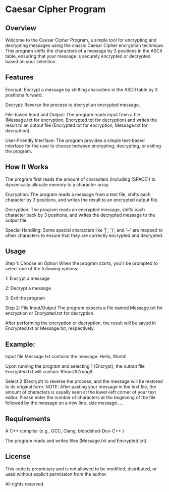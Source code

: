 # Caesar Cipher Program
## Overview
Welcome to the Caesar Cipher Program, a simple tool for encrypting and decrypting messages using the classic Caesar Cipher encryption technique. This program shifts the characters of a message by 3 positions in the ASCII table, ensuring that your message is securely encrypted or decrypted based on your selection.

## Features
Encrypt: Encrypt a message by shifting characters in the ASCII table by 3 positions forward.

Decrypt: Reverse the process to decrypt an encrypted message.

File-based Input and Output: The program reads input from a file (Message.txt for encryption, Encrypted.txt for decryption) and writes the result to an output file (Encrypted.txt for encryption, Message.txt for decryption).

User-Friendly Interface: The program provides a simple text-based interface for the user to choose between encrypting, decrypting, or exiting the program.

## How It Works
The program first reads the amount of characters (including [SPACE]) to dynamically allocate memory to a character array.

Encryption: The program reads a message from a text file, shifts each character by 3 positions, and writes the result to an encrypted output file.

Decryption: The program reads an encrypted message, shifts each character back by 3 positions, and writes the decrypted message to the output file.

Special Handling: Some special characters like '|', '}', and '~' are mapped to other characters to ensure that they are correctly encrypted and decrypted.

## Usage
Step 1: Choose an Option
When the program starts, you'll be prompted to select one of the following options:

1: Encrypt a message

2: Decrypt a message

3: Exit the program

Step 2: File Input/Output
The program expects a file named Message.txt for encryption or Encrypted.txt for decryption.

After performing the encryption or decryption, the result will be saved in Encrypted.txt or Message.txt, respectively.

## Example:
Input file Message.txt contains the message:
Hello, World!

Upon running the program and selecting 1 (Encrypt), the output file Encrypted.txt will contain:
Khoor/#Zruog$

Select 2 (Decrypt) to reverse the process, and the message will be restored to its original form.
NOTE: After pasting your message in the text file, the amount of characters is usually seen at the lower-left corner of your text editor. Please enter the number of characters at the beginning of the file followed by the message on a new line.
size
message.....

## Requirements
A C++ compiler (e.g., GCC, Clang, bloodshed-Dev-C++ )

The program reads and writes files (Message.txt and Encrypted.txt)

## License
This code is proprietary and is not allowed to be modified, distributed, or used without explicit permission from the author.

All rights reserved.
